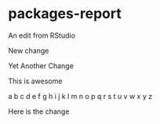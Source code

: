 # packages-report

An edit from RStudio

New change

Yet Another Change

This is awesome

a b c d e f g h i j k l m n o p q r s t u v w x y z

Here is the change

